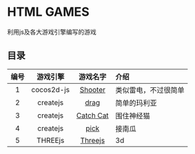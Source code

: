 # HTML GAMES

利用js及各大游戏引擎编写的游戏

## 目录

| 编号 | 游戏引擎 | 游戏名字 | 介绍 |
|:---:|:---:|:---:|:---|
|1|cocos2d-js|[Shooter](https://github.com/zx648383079/Html5-Game/tree/shooter)|类似雷电，不过很简单|
|2|createjs|[drag](https://github.com/zx648383079/Html5-Game/tree/drag)|简单的玛利亚|
|3|createjs|[Catch Cat](https://github.com/zx648383079/Html5-Game/tree/Catch-Cat)|围住神经猫|
|4|createjs|[pick](https://github.com/zx648383079/Html5-Game/tree/pick)|接南瓜|
|5|THREEjs|[Threejs](https://github.com/zx648383079/Html5-Game/tree/Three-js)|3d|

